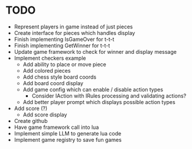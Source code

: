 # TODO
* Represent players in game instead of just pieces
* Create interface for pieces which handles display
* Finish implementing IsGameOver for t-t-t
* Finish implementing GetWinner for t-t-t
* Update game framework to check for winner and display message
* Implement checkers example
    * Add ability to place or move piece
    * Add colored pieces
    * Add chess style board coords
    * Add board coord display
    * Add game config which can enable / disable action types
        * Consider IAction with IRules processing and validating actions?
    * Add better player prompt which displays possible action types
* Add score (?)
    * Add score display
* Create github
* Have game framework call into lua
* Implement simple LLM to generate lua code
* Implement game registry to save fun games